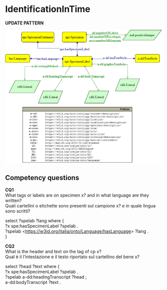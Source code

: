 # IdentificationInTime 


**UPDATE PATTERN**


![IdentificationInTime pattern graph](https://github.com/ICCD-MiBACT/ArCo/blob/DEV-1.3.0/ArCo-release/Documentation/NaturalHeritage/SpecimenLabel/SpecimenLabel-Pattern.drawio.png?raw=true)



## Competency questions

**CQ1**  
What tags or labels are on specimen x? and in what language are they written?  
Quali cartellini o etichette sono presenti sul campione x? e in quale lingua sono scritti?  

select ?spelab ?lang where {  
?x spe:hasSpecimenLabel ?spelab .  
?spelab <<https://w3id.org/italia/onto/Language/hasLanguage>> ?lang .  
}  



**CQ2**  
What is the header and text on the tag of cp x?    
Qual è il l’intestazione e il testo riportato sul cartellino del bene x?   

select ?head ?text where {  
?x spe:hasSpecimenLabel ?spelab .  
?spelab a-dd:headingTranscript ?head ;  
a-dd:bodyTranscript ?text .  
